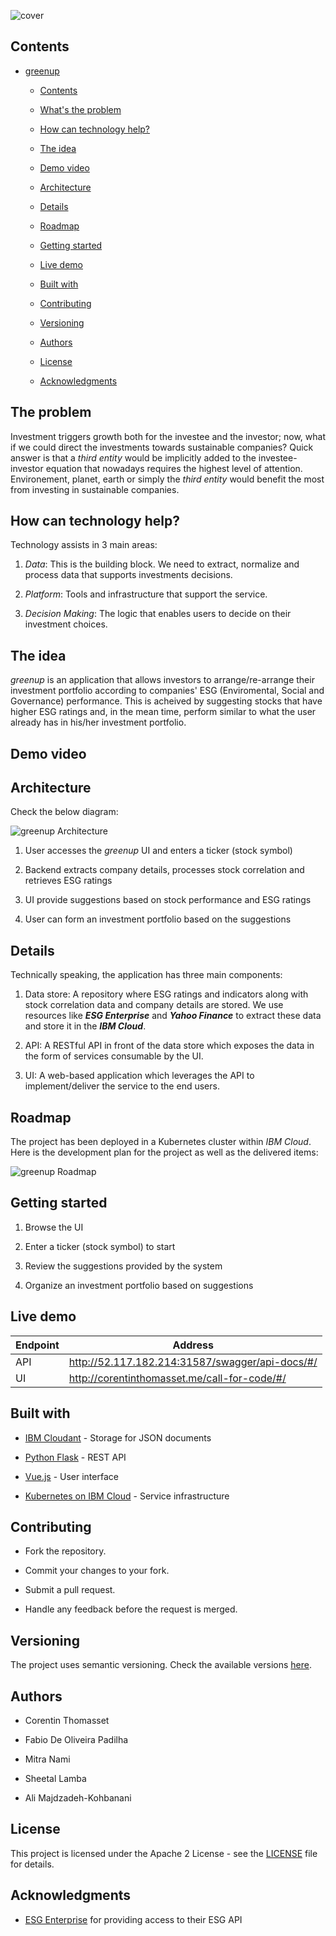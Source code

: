 ![cover](./docs/cover.jpg "greenup cover")
## Contents

- [greenup](#greenup)
  
  - [Contents](#contents)
  
  - [What's the problem](#the-problem)
  
  - [How can technology help?](#how-can-technology-help)
  
  - [The idea](#the-idea)
  
  - [Demo video](#demo-video)
  
  - [Architecture](#architecture)
  
  - [Details](#details)
  
  - [Roadmap](#roadmap)
  
  - [Getting started](#getting-started)
  
  - [Live demo](#live-demo)
  
  - [Built with](#built-with)
  
  - [Contributing](#contributing)
  
  - [Versioning](#versioning)
  
  - [Authors](#authors)
  
  - [License](#liecense)
  
  - [Acknowledgments](#acknowledgments)

## The problem

Investment triggers growth both for the investee and the investor; now, what if we could direct the investments towards sustainable companies? Quick answer is that a *third entity* would be implicitly added to the investee-investor equation that nowadays requires the highest level of attention. Environement, planet, earth or simply the *third entity* would benefit the most from investing in sustainable companies.

## How can technology help?

Technology assists in 3 main areas:

1. _Data_: This is the building block. We need to extract, normalize and process data that supports investments decisions.

2. _Platform_: Tools and infrastructure that support the service. 

3. _Decision Making_: The logic that enables users to decide on their investment choices.

## The idea

*greenup* is an application that allows investors to arrange/re-arrange their investment portfolio according to companies' ESG (Enviromental, Social and Governance) performance. This is acheived by suggesting stocks that have higher ESG ratings and, in the mean time, perform similar to what the user already has in his/her investment portfolio.

## Demo video

## Architecture

Check the below diagram:

![greenup Architecture](./docs/greenup_arch.png "greenup Architecture")

1. User accesses the *greenup* UI and enters a ticker (stock symbol)

2. Backend extracts company details, processes stock correlation and retrieves ESG ratings 

3. UI provide suggestions based on stock performance and ESG ratings

4. User can form an investment portfolio based on the suggestions

## Details

Technically speaking, the application has three main components:

1. Data store: A repository where ESG ratings and indicators along with stock correlation data and company details are stored. We use resources like ***ESG Enterprise*** and ***Yahoo Finance*** to extract these data and store it in the ***IBM Cloud***.

2. API: A RESTful API in front of the data store which exposes the data in the form of services consumable by the UI.

3. UI: A web-based application which leverages the API to implement/deliver the service to the end users.

## Roadmap

The project has been deployed in a Kubernetes cluster within *IBM Cloud*. Here is the development plan for the project as well as the delivered items:

![greenup Roadmap](./docs/roadmap.png "greenup Roadmap")

## Getting started

1. Browse the UI

2. Enter a ticker (stock symbol) to start

3. Review the suggestions provided by the system

4. Organize an investment portfolio based on suggestions

## Live demo

| Endpoint | Address                                         |
| -------- | ----------------------------------------------- |
| API      | http://52.117.182.214:31587/swagger/api-docs/#/ |
| UI       | http://corentinthomasset.me/call-for-code/#/    |

## Built with

- [IBM Cloudant](https://cloud.ibm.com/catalog?search=cloudant#search_results) - Storage for JSON documents

- [Python Flask](https://flask.palletsprojects.com/en/2.0.x/) - REST API

- [Vue.js](https://vuejs.org/) - User interface

- [Kubernetes on IBM Cloud](https://cloud.ibm.com/catalog?search=kubernetes%20service#search_results) - Service infrastructure

## Contributing

* Fork the repository.

* Commit your changes to your fork.

* Submit a pull request.

* Handle any feedback before the request is merged.

## Versioning

The project uses semantic versioning. Check the available versions [here](https://github.com/corentinthomasset/ibm-call-for-code-2021/tags).

## Authors

* Corentin Thomasset

* Fabio De Oliveira Padilha

* Mitra Nami

* Sheetal Lamba

* Ali Majdzadeh-Kohbanani

## License

This project is licensed under the Apache 2 License - see the [LICENSE](LICENSE) file for details.

## Acknowledgments

- [ESG Enterprise](https://www.esgenterprise.com/) for providing access to their ESG API
